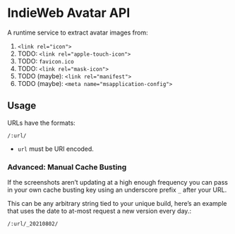 # IndieWeb Avatar API

A runtime service to extract avatar images from:

1. `<link rel="icon">`
1. TODO: `<link rel="apple-touch-icon">`
1. TODO: `favicon.ico`
1. TODO: `<link rel="mask-icon">`
1. TODO (maybe): `<link rel="manifest">`
1. TODO (maybe): `<meta name="msapplication-config">`


## Usage

URLs have the formats:

```
/:url/
```

* `url` must be URI encoded.

### Advanced: Manual Cache Busting

If the screenshots aren’t updating at a high enough frequency you can pass in your own cache busting key using an underscore prefix `_` after your URL.

This can be any arbitrary string tied to your unique build, here’s an example that uses the date to at-most request a new version every day.:

```
/:url/_20210802/
```
